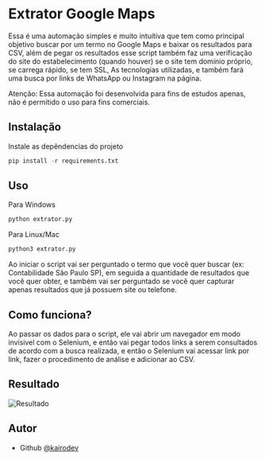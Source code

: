# Extrator Google Maps
Essa é uma automação simples e muito intuítiva que tem como principal objetivo buscar por um termo no Google Maps e baixar os resultados para CSV, além de pegar os resultados esse script também faz uma verificação do site do estabelecimento (quando houver) se o site tem domínio próprio, se carrega rápido, se tem SSL, As tecnologias utilizadas, e também fará uma busca por links de WhatsApp ou Instagram na página.

Atenção: Essa automação foi desenvolvida para fins de estudos apenas, não é permitido o uso para fins comerciais.

## Instalação
Instale as depêndencias do projeto
```python
pip install -r requirements.txt
```
## Uso
Para Windows
```python
python extrator.py
```
Para Linux/Mac
```python
python3 extrator.py
```

Ao iniciar o script vai ser perguntado o termo que você quer buscar (ex: Contabilidade São Paulo SP), em seguida a quantidade de resultados que você quer obter, e também vai ser perguntado se você quer capturar apenas resultados que já possuem site ou telefone.

## Como funciona?
Ao passar os dados para o script, ele vai abrir um navegador em modo invísivel com o Selenium, e então vai pegar todos links a serem consultados de acordo com a busca realizada, e então o Selenium vai acessar link por link, fazer o procedimento de análise e adicionar ao CSV.

## Resultado
![Resultado](https://i.imgur.com/lT6R9oK.png)

## Autor

- Github [@kairodev](https://www.github.com/kairodev)

